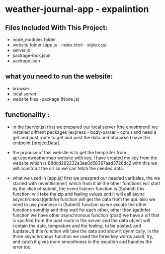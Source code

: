 # weather-journal-app - expalintion

## Files Included With This Project:

- node_modules folder
- website folder (app.js - index.html - style.css)
- server.js
- package-lock.json
- package.json

## what you need to run the website:

- browser
- local server
- website files
  -package (Node.js)

## functionality :

- in the [server.js] first we prepared our local server [the envoirment] we installed diffrent packages (express - body-parser - cors ) and need a get and post route to get and post the data and ofcourse I have the endpoint [projectData].

- the prpouse of this website is to get the tempruter from api.openweathermap website with key, I have created my key from the website which is 88dcd292232a3ee0d58367aad3726dc2 with this we will constrcut the url so we can fetch the needed data.

- what we used in [app.js] first we preapred our needed varibales, the we started with (eventlistener) which from it all the other functions will start by the click of submit, the event listener function is (Submit) this function, will take the zip and feeling values and it will call async asynchronous(getInfo) function will get the data from the api. also we need to use promiese in (Submit) function so we excute the other functions somthly and they wait for each other, other than (getInfo) function we have other asynchronous function (post) we have a url that is spcified from the post route in the server and the data object will contain the date, temprature and the feeling, to be posted. and (updateUI) this function will take the data and show it dynmically, in the three asynchronous function we used the three key words await, try, and catch it gives more smoothness in the excution and handles the error too.
